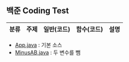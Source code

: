 ## 백준 Coding Test
|분류|주제|일반(코드)|함수(코드)|설명|
|---|---|---|---|---|

- [App.java](https://github.com/Giljinsu/study_javas/blob/master/src/App.java) : 기본 소스  
- [MinusAB,java](https://github.com/Giljinsu/study_javas/blob/master/src/MinusAB.java) : 두 변수를 뺌
